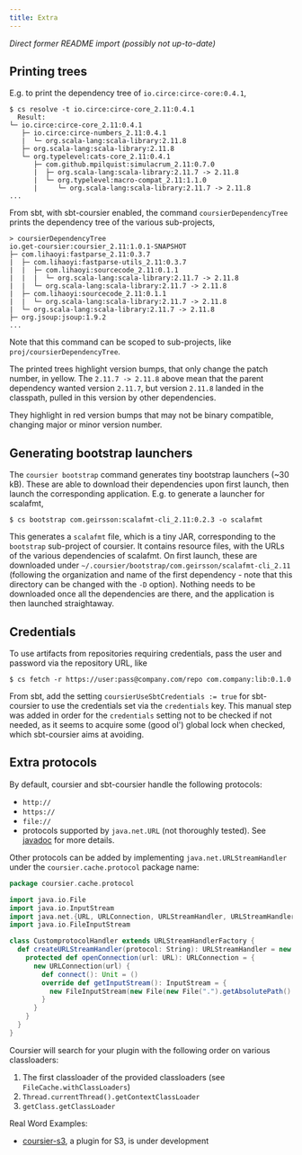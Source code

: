 ```yaml
---
title: Extra
---
```


*Direct former README import (possibly not up-to-date)*

## Printing trees

E.g. to print the dependency tree of `io.circe:circe-core:0.4.1`,
```
$ cs resolve -t io.circe:circe-core_2.11:0.4.1
  Result:
└─ io.circe:circe-core_2.11:0.4.1
   ├─ io.circe:circe-numbers_2.11:0.4.1
   |  └─ org.scala-lang:scala-library:2.11.8
   ├─ org.scala-lang:scala-library:2.11.8
   └─ org.typelevel:cats-core_2.11:0.4.1
      ├─ com.github.mpilquist:simulacrum_2.11:0.7.0
      |  ├─ org.scala-lang:scala-library:2.11.7 -> 2.11.8
      |  └─ org.typelevel:macro-compat_2.11:1.1.0
      |     └─ org.scala-lang:scala-library:2.11.7 -> 2.11.8
...
```

From sbt, with sbt-coursier enabled, the command `coursierDependencyTree` prints the dependency tree of the various sub-projects,
```
> coursierDependencyTree
io.get-coursier:coursier_2.11:1.0.1-SNAPSHOT
├─ com.lihaoyi:fastparse_2.11:0.3.7
|  ├─ com.lihaoyi:fastparse-utils_2.11:0.3.7
|  |  ├─ com.lihaoyi:sourcecode_2.11:0.1.1
|  |  |  └─ org.scala-lang:scala-library:2.11.7 -> 2.11.8
|  |  └─ org.scala-lang:scala-library:2.11.7 -> 2.11.8
|  ├─ com.lihaoyi:sourcecode_2.11:0.1.1
|  |  └─ org.scala-lang:scala-library:2.11.7 -> 2.11.8
|  └─ org.scala-lang:scala-library:2.11.7 -> 2.11.8
├─ org.jsoup:jsoup:1.9.2
...
```

Note that this command can be scoped to sub-projects, like `proj/coursierDependencyTree`.

The printed trees highlight version bumps, that only change the patch number, in yellow. The `2.11.7 -> 2.11.8` above mean that the parent dependency wanted version `2.11.7`, but version `2.11.8` landed in the classpath, pulled in this version by other dependencies.

They highlight in red version bumps that may not be binary compatible, changing major or minor version number.

## Generating bootstrap launchers

The `coursier bootstrap` command generates tiny bootstrap launchers (~30 kB). These are able to download their dependencies upon first launch, then launch the corresponding application. E.g. to generate a launcher for scalafmt,
```
$ cs bootstrap com.geirsson:scalafmt-cli_2.11:0.2.3 -o scalafmt
```

This generates a `scalafmt` file, which is a tiny JAR, corresponding to the `bootstrap` sub-project of coursier. It contains resource files, with the URLs of the various dependencies of scalafmt. On first launch, these are downloaded under `~/.coursier/bootstrap/com.geirsson/scalafmt-cli_2.11` (following the organization and name of the first dependency - note that this directory can be changed with the `-D` option). Nothing needs to be downloaded once all the dependencies are there, and the application is then launched straightaway.

## Credentials

To use artifacts from repositories requiring credentials, pass the user and password via the repository URL, like
```
$ cs fetch -r https://user:pass@company.com/repo com.company:lib:0.1.0
```

From sbt, add the setting `coursierUseSbtCredentials := true` for sbt-coursier to use the credentials set via the `credentials` key. This manual step was added in order for the `credentials` setting not to be checked if not needed, as it seems to acquire some (good ol') global lock when checked, which sbt-coursier aims at avoiding.

## Extra protocols

By default, coursier and sbt-coursier handle the following protocols:

* `http://`
* `https://`
* `file://`
* protocols supported by `java.net.URL` (not thoroughly tested). See [javadoc](https://docs.oracle.com/en/java/javase/15/docs/api/java.base/java/net/URL.html#%3Cinit%3E(java.lang.String,java.lang.String,int,java.lang.String)) for more details.

Other protocols can be added by implementing `java.net.URLStreamHandler` under the `coursier.cache.protocol` package name:

```scala
package coursier.cache.protocol

import java.io.File
import java.io.InputStream
import java.net.{URL, URLConnection, URLStreamHandler, URLStreamHandlerFactory}
import java.io.FileInputStream

class CustomprotocolHandler extends URLStreamHandlerFactory {
  def createURLStreamHandler(protocol: String): URLStreamHandler = new URLStreamHandler {
    protected def openConnection(url: URL): URLConnection = {
      new URLConnection(url) {
        def connect(): Unit = ()
        override def getInputStream(): InputStream = {
          new FileInputStream(new File(new File(".").getAbsolutePath() + url.getPath()))
        }
      }
    }
  }
}
```

Coursier will search for your plugin with the following order on various classloaders:

1. The first classloader of the provided classloaders (see `FileCache.withClassLoaders`)
2. `Thread.currentThread().getContextClassLoader`
3. `getClass.getClassLoader`


Real Word Examples:

* [coursier-s3](https://github.com/rtfpessoa/coursier-s3), a plugin for S3, is under development
